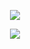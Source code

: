 <p  align="center"><img src = "https://github.com/umairnaeem123/umairnaeem123/blob/main/Cert%20GIF.gif"></p>

<p  align="center"><img src = "https://github.com/umairnaeem123/umairnaeem123/blob/main/Intern%20Gif.gif"></p>
